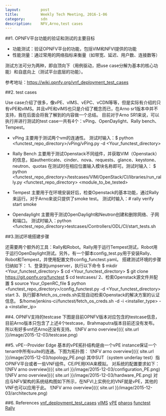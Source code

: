 ```yaml
---
layout:         post
title:          Weekly Tech Meeting, 2016-1-06
category:       sdn
description:    NFV,Arno,test cases
---
```


##1. OPNFV平台功能的验证和测试的主要目标

* 功能测试：验证OPNFV平台的功能，包括VIM和NFVI提供的功能
* 性能测量：通过常用的网络指标来衡量（如带宽、延迟、用户数、连接数等）

测试方法可分为两种，即自顶向下（用例驱动，把use case分解为基本的核心功能）和自底向上（测试平台底层的功能）。

参考地址：https://wiki.opnfv.org/vnf_deployment_test_cases

##2. test cases

Use case介绍了很多，像vPE、vIMS、vEPC、vCDN等等，但是实际有介绍的只有vPE和vIMS。并且vPE和vIMS也只是介绍了概念而已，在Arno sr1版本中并不支持，我在后面会将我了解到的内容做一个总结。
目前对于Arno SR1来说，可以执行并进行测试的test case一共有4个：vPing、OpenDaylight、Rally bench、Tempest。

* vPing 
主要用于测试两个vm的连通性。
测试时输入：$ python <functest_repo_directory>/vPing/vPing.py -d <Your_functest_directory>

* Rally Bench
主要用于测试Openstack不同组件，并获取VIM（Openstack）的信息，如authenticate、cinder、nova、requests、glance、keystone、neutron、quotas
在测试时在相应位置输入模块名称即可。测试时输入：
$ python <functest_repo_directory>/testcases/VIM/OpenStack/CI/libraries/run_rally.py <functest_repo_directory> <module_to_be_tested>

* Tempest 
主要用于在环境安装好后，检查Openstack的基本功能，通过Rally来运行。对于Arno来说只提供了smoke test。
测试时输入：# rally verify start smoke

* Opendaylight
主要用于测试OpenDaylight和Neutron创建和删除网络、子网和端口。
测试时输入：python <functest_repo_directory>testcases/Controllers/ODL/CI/start_tests.sh

##3.测试环境搭建步骤

还需要两个额外的工具：Rally和Robot。Rally用于运行Tempest测试，Robot用于运行OpenDaylight测试。另外，有一个脚本config_test.py用于安装Rally、Robot和Tempest，并使用配置文件config_functest.yaml。
搭建测试环境的步骤归纳如下：
1、登录到jumpserver，执行以下命令
       $ mkdir <Your_functest_directory>
       $ cd <Your_functest_directory>
       $ git clone https://git.opnfv.org/functest
       $ cd testcases/
2、检索Openstack源文件并配置
      $ source Your_OpenRC_file
      $ python <functest_repo_directory>/config_functest.py -d <Your_functest_directory> start
3、执行脚本fetch_os_creds.sh实现自动检索Openstack的解决方案的认证信息。
$/home/jenkins-ci/functest/fetch_os_creds.sh -d <destination> -i <installer_type> -a <installer_ip>

##4. OPNFV支持的testcase
下图是目前OPNFV版本对应包含的testcase信息，目前Arno版本只包含了上述4个testcase，Brahmaputra版本目前还没有发布。所以有好多vnf还Arno还没有支持。
![NFV arno overview]({{ site.url }}/image/2015-12-03/testcase.png)

##5. vPE--Provider Edge
基本的vPE拓扑结构是由一个vPE instance保证一个tenant中所有suite的连通。下图为拓扑图：
![NFV arno overview]({{ site.url }}/image/2015-12-03/topology_PE.png)
其中SUT（system underlay test）指OPNFV平台或者一些VNF组件。CE/PE用IXIA来模拟。
对系统的配置要求如下：
![NFV arno overview]({{ site.url }}/image/2015-12-03/configuration_PE.png)
![NFV arno overview]({{ site.url }}/image/2015-12-03/hardware_PE.png)
对应与NFV架构的系统结构图如下所示，在NFVI上实例化的VNF就是vPE，其他的VNF也可以应用于此。
![NFV arno overview]({{ site.url }}/image/2015-12-03/architecture.png)

##6. References
[vnf_deployment_test_cases](https://wiki.opnfv.org/vnf_deployment_test_cases)
[vIMS](https://wiki.opnfv.org/ip_multimedia_subsystem)
[vPE](https://wiki.opnfv.org/virtual_provider_edge)
[pharos](https://wiki.opnfv.org/pharos)
[functest](https://wiki.opnfv.org/opnfv_functional_testing)
[Rally](https://wiki.openstack.org/wiki/Rally)

